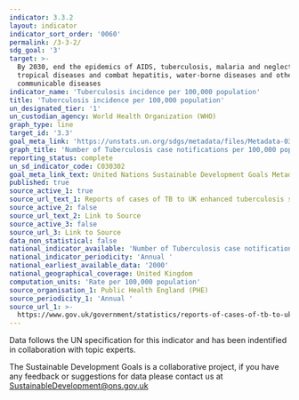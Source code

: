 ```yaml
---
indicator: 3.3.2
layout: indicator
indicator_sort_order: '0060'
permalink: /3-3-2/
sdg_goal: '3'
target: >-
  By 2030, end the epidemics of AIDS, tuberculosis, malaria and neglected
  tropical diseases and combat hepatitis, water-borne diseases and other
  communicable diseases
indicator_name: 'Tuberculosis incidence per 100,000 population'
title: 'Tuberculosis incidence per 100,000 population'
un_designated_tier: '1'
un_custodian_agency: World Health Organization (WHO)
graph_type: line
target_id: '3.3'
goal_meta_link: 'https://unstats.un.org/sdgs/metadata/files/Metadata-03-03-02.pdf'
graph_title: 'Number of Tuberculosis case notifications per 100,000 population'
reporting_status: complete
un_sd_indicator_code: C030302
goal_meta_link_text: United Nations Sustainable Development Goals Metadata (PDF 61 KB)
published: true
source_active_1: true
source_url_text_1: Reports of cases of TB to UK enhanced tuberculosis surveillance systems
source_active_2: false
source_url_text_2: Link to Source
source_active_3: false
source_url_3: Link to Source
data_non_statistical: false
national_indicator_available: 'Number of Tuberculosis case notifications per 100,000 population'
national_indicator_periodicity: 'Annual '
national_earliest_available_data: '2000'
national_geographical_coverage: United Kingdom
computation_units: 'Rate per 100,000 population'
source_organisation_1: Public Health England (PHE)
source_periodicity_1: 'Annual '
source_url_1: >-
  https://www.gov.uk/government/statistics/reports-of-cases-of-tb-to-uk-enhanced-tuberculosis-surveillance-systems
---
```

Data follows the UN specification for this indicator and has been indentified in collaboration with topic experts.

The Sustainable Development Goals is a collaborative project, if you have any feedback or suggestions for data please contact us at <SustainableDevelopment@ons.gov.uk>
